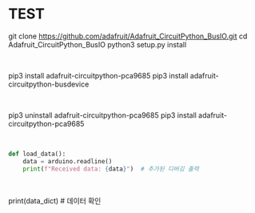 # TEST

git clone https://github.com/adafruit/Adafruit_CircuitPython_BusIO.git
cd Adafruit_CircuitPython_BusIO
python3 setup.py install


<br>


pip3 install adafruit-circuitpython-pca9685
pip3 install adafruit-circuitpython-busdevice


<br>


pip3 uninstall adafruit-circuitpython-pca9685
pip3 install adafruit-circuitpython-pca9685



<br>

```python
def load_data():
    data = arduino.readline()
    print(f"Received data: {data}")  # 추가된 디버깅 출력
```

<br>

print(data_dict)  # 데이터 확인
